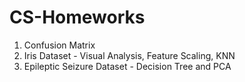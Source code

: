 # CS-Homeworks
1. Confusion Matrix
2. Iris Dataset - Visual Analysis, Feature Scaling, KNN
3. Epileptic Seizure Dataset - Decision Tree and PCA
